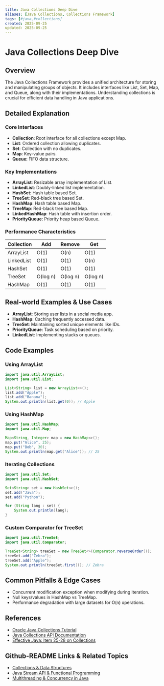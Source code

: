 ```yaml
---
title: Java Collections Deep Dive
aliases: [Java Collections, Collections Framework]
tags: [#java,#collections]
created: 2025-09-25
updated: 2025-09-25
---
```


# Java Collections Deep Dive

## Overview

The Java Collections Framework provides a unified architecture for storing and manipulating groups of objects. It includes interfaces like List, Set, Map, and Queue, along with their implementations. Understanding collections is crucial for efficient data handling in Java applications.

## Detailed Explanation

### Core Interfaces
- **Collection**: Root interface for all collections except Map.
- **List**: Ordered collection allowing duplicates.
- **Set**: Collection with no duplicates.
- **Map**: Key-value pairs.
- **Queue**: FIFO data structure.

### Key Implementations
- **ArrayList**: Resizable array implementation of List.
- **LinkedList**: Doubly-linked list implementation.
- **HashSet**: Hash table based Set.
- **TreeSet**: Red-black tree based Set.
- **HashMap**: Hash table based Map.
- **TreeMap**: Red-black tree based Map.
- **LinkedHashMap**: Hash table with insertion order.
- **PriorityQueue**: Priority heap based Queue.

### Performance Characteristics
| Collection | Add | Remove | Get |
|------------|-----|--------|-----|
| ArrayList | O(1) | O(n) | O(1) |
| LinkedList | O(1) | O(1) | O(n) |
| HashSet | O(1) | O(1) | O(1) |
| TreeSet | O(log n) | O(log n) | O(log n) |
| HashMap | O(1) | O(1) | O(1) |

## Real-world Examples & Use Cases

- **ArrayList**: Storing user lists in a social media app.
- **HashMap**: Caching frequently accessed data.
- **TreeSet**: Maintaining sorted unique elements like IDs.
- **PriorityQueue**: Task scheduling based on priority.
- **LinkedList**: Implementing stacks or queues.

## Code Examples

### Using ArrayList
```java
import java.util.ArrayList;
import java.util.List;

List<String> list = new ArrayList<>();
list.add("Apple");
list.add("Banana");
System.out.println(list.get(0)); // Apple
```

### Using HashMap
```java
import java.util.HashMap;
import java.util.Map;

Map<String, Integer> map = new HashMap<>();
map.put("Alice", 25);
map.put("Bob", 30);
System.out.println(map.get("Alice")); // 25
```

### Iterating Collections
```java
import java.util.Set;
import java.util.HashSet;

Set<String> set = new HashSet<>();
set.add("Java");
set.add("Python");

for (String lang : set) {
    System.out.println(lang);
}
```

### Custom Comparator for TreeSet
```java
import java.util.TreeSet;
import java.util.Comparator;

TreeSet<String> treeSet = new TreeSet<>(Comparator.reverseOrder());
treeSet.add("Zebra");
treeSet.add("Apple");
System.out.println(treeSet.first()); // Zebra
```

## Common Pitfalls & Edge Cases

- Concurrent modification exception when modifying during iteration.
- Null keys/values in HashMap vs TreeMap.
- Performance degradation with large datasets for O(n) operations.

## References

- [Oracle Java Collections Tutorial](https://docs.oracle.com/javase/tutorial/collections/)
- [Java Collections API Documentation](https://docs.oracle.com/en/java/javase/17/docs/api/java.base/java/util/package-summary.html)
- [Effective Java: Item 25-28 on Collections](https://www.amazon.com/Effective-Java-Joshua-Bloch/dp/0134685997)

## Github-README Links & Related Topics

- [Collections & Data Structures](../collections-and-data-structures/README.md)
- [Java Stream API & Functional Programming](../java-stream-api-and-functional-programming/README.md)
- [Multithreading & Concurrency in Java](../multithreading-and-concurrency-in-java/README.md)